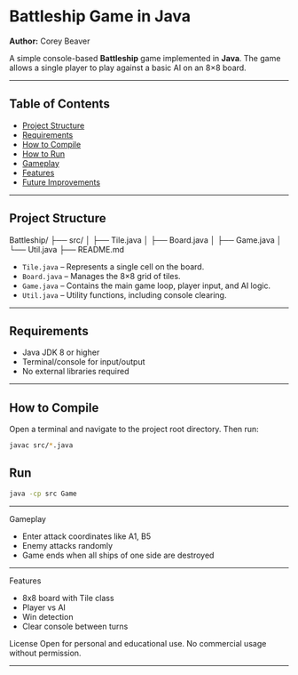 # Battleship Game in Java

**Author:** Corey Beaver  

A simple console-based **Battleship** game implemented in **Java**. The game allows a single player to play against a basic AI on an 8×8 board.

---

## Table of Contents
- [Project Structure](#project-structure)  
- [Requirements](#requirements)  
- [How to Compile](#how-to-compile)  
- [How to Run](#how-to-run)  
- [Gameplay](#gameplay)  
- [Features](#features)  
- [Future Improvements](#future-improvements)  

---

## Project Structure
Battleship/
├── src/
│ ├── Tile.java
│ ├── Board.java
│ ├── Game.java
│ └── Util.java
├── README.md


- `Tile.java` – Represents a single cell on the board.  
- `Board.java` – Manages the 8×8 grid of tiles.  
- `Game.java` – Contains the main game loop, player input, and AI logic.  
- `Util.java` – Utility functions, including console clearing.  

---

## Requirements
- Java JDK 8 or higher  
- Terminal/console for input/output  
- No external libraries required  

---

## How to Compile
Open a terminal and navigate to the project root directory. Then run:

```bash
javac src/*.java
```

## Run

```bash
java -cp src Game
```

---

Gameplay
- Enter attack coordinates like A1, B5
- Enemy attacks randomly
- Game ends when all ships of one side are destroyed

---

Features
- 8x8 board with Tile class
- Player vs AI
- Win detection
- Clear console between turns

License
Open for personal and educational use. No commercial usage without permission.

---
